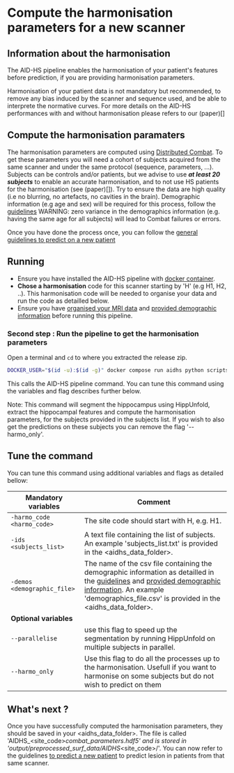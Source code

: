 # Compute the harmonisation parameters for a new scanner

## Information about the harmonisation
The AID-HS pipeline enables the harmonisation of your patient's features before prediction, if you are providing harmonisation parameters.

Harmonisation of your patient data is not mandatory but recommended, to remove any bias induced by the scanner and sequence used, and be able to interprete the normative curves. For more details on the AID-HS performances with and without harmonisation please refers to our (paper)[]

## Compute the harmonisation paramaters 

The harmonisation parameters are computed using [Distributed Combat](https://doi.org/10.1016/j.neuroimage.2021.118822).
To get these parameters you will need a cohort of subjects acquired from the same scanner and under the same protocol (sequence, parameters, ...).
Subjects can be controls and/or patients, but we advise to use ***at least 20 subjects*** to enable an accurate harmonisation, and to not use HS patients for the harmonisation (see (paper)[]). 
Try to ensure the data are high quality (i.e no blurring, no artefacts, no cavities in the brain).
Demographic information (e.g age and sex) will be required for this process, follow the [guidelines](/docs/prepare_data.md) 
WARNING: zero variance in the demographics information (e.g. having the same age for all subjects) will lead to Combat failures or errors. 

Once you have done the process once, you can follow the [general guidelines to predict on a new patient](/docs/run_prediction_pipeline.md) 

## Running

- Ensure you have installed the AID-HS pipeline with [docker container](/docs/install_docker.md). 
- **Chose a harmonisation** code for this scanner starting by 'H' (e.g H1, H2, ..). This harmonisation code will be needed to organise your data and run the code as detailled below. 
- Ensure you have [organised your MRI data](/docs/prepare_data.md#prepare-the-mri-data-in-bids-format-mandatory) and [provided demographic information](/docs/prepare_data.md#prepare-the-demographic-information-to-run-the-harmonisation) before running this pipeline. 


### Second step : Run the pipeline to get the harmonisation parameters

Open a terminal and `cd` to where you extracted the release zip.

```bash
DOCKER_USER="$(id -u):$(id -g)" docker compose run aidhs python scripts/new_patient_pipeline/new_patient_pipeline.py -harmo_code <harmo_code> -ids <subjects_list> -demos <demographic_file> --harmo_only
```

This calls the AID-HS pipeline command. You can tune this command using the variables and flag describes further below. 

Note: This command will segment the hippocampus using HippUnfold, extract the hippocampal features and compute the harmonisation parameters, for the subjects provided in the subjects list. If you wish to also get the predictions on these subjects you can remove the flag '--harmo_only'. 

## Tune the command

You can tune this command using additional variables and flags as detailed bellow:

| **Mandatory variables**         |  Comment | 
|-------|---|
|```-harmo_code <harmo_code>```  |  The site code should start with H, e.g. H1. | 
|```-ids <subjects_list>``` |  A text file containing the list of subjects. An example 'subjects_list.txt' is provided in the <aidhs_data_folder>. | 
|```-demos <demographic_file>```| The name of the csv file containing the demographic information as detailled in the [guidelines](/docs/prepare_data.md#prepare-the-mri-data-in-bids-format-mandatory) and [provided demographic information](/docs/prepare_data.md#prepare-the-demographic-information-to-run-the-harmonisation). An example 'demographics_file.csv' is provided in the <aidhs_data_folder>.|
| **Optional variables** |
|```--parallelise``` | use this flag to speed up the segmentation by running HippUnfold on multiple subjects in parallel. |
|```--harmo_only``` | Use this flag to do all the processes up to the harmonisation. Usefull if you want to harmonise on some subjects but do not wish to predict on them |


## What's next ? 
Once you have successfully computed the harmonisation parameters, they should be saved in your <aidhs_data_folder>. The file is called 'AIDHS_<site_code>_combat_parameters.hdf5' and is stored in 'output/preprocessed_surf_data/AIDHS_<site_code>/'.
You can now refer to the guidelines [to predict a new patient](/docs/run_prediction_pipeline.md) to predict lesion in patients from that same scanner.